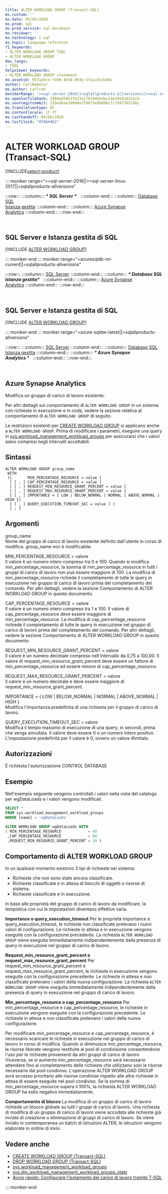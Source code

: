 ```yaml
---
title: ALTER WORKLOAD GROUP (Transact-SQL)
ms.custom: ''
ms.date: 05/05/2020
ms.prod: sql
ms.prod_service: sql-database
ms.reviewer: ''
ms.technology: t-sql
ms.topic: language-reference
f1_keywords:
- ALTER_WORKLOAD_GROUP_TSQL
- ALTER WORKLOAD GROUP
dev_langs:
- TSQL
helpviewer_keywords:
- ALTER WORKLOAD GROUP statement
ms.assetid: 957addce-feb0-4e54-893e-5faca3cd184c
author: CarlRabeler
ms.author: carlrab
monikerRange: '>=sql-server-2016||=sqlallproducts-allversions||>=sql-server-linux-2017||=azure-sqldw-latest||=azuresqldb-mi-current'
ms.openlocfilehash: 3909a970b37b23a1767d45bdae14e29441822acb
ms.sourcegitcommit: 21bedbae28840e2f96f5e8b08bcfc794f305c8bc
ms.translationtype: HT
ms.contentlocale: it-IT
ms.lasthandoff: 08/06/2020
ms.locfileid: "87864462"
---
```

# <a name="alter-workload-group-transact-sql"></a>ALTER WORKLOAD GROUP (Transact-SQL)

[!INCLUDE[select-product](../../includes/select-product.md)]

::: moniker range=">=sql-server-2016||>=sql-server-linux-2017||=sqlallproducts-allversions"

:::row:::
    :::column:::
        **_\* SQL Server \*_** &nbsp;
    :::column-end:::
    :::column:::
        [Database SQL<br />Istanza gestita](alter-workload-group-transact-sql.md?view=azuresqldb-mi-current)
    :::column-end:::
    :::column:::
        [Azure Synapse<br />Analytics](alter-workload-group-transact-sql.md?view=azure-sqldw-latest)
    :::column-end:::
:::row-end:::

&nbsp;

## <a name="sql-server-and-sql-managed-instance"></a>SQL Server e Istanza gestita di SQL

[!INCLUDE [ALTER WORKLOAD GROUP](../../includes/alter-workload-group.md)]
  
::: moniker-end
::: moniker range="=azuresqldb-mi-current||=sqlallproducts-allversions"

:::row:::
    :::column:::
        [SQL Server](alter-workload-group-transact-sql.md?view=sql-server-2017)
    :::column-end:::
    :::column:::
        **_\* Database SQL<br />Istanza gestita\*_** &nbsp;
    :::column-end:::
    :::column:::
        [Azure Synapse<br />Analytics](alter-workload-group-transact-sql.md?view=azure-sqldw-latest)
    :::column-end:::
:::row-end:::

&nbsp;

## <a name="sql-server-and-sql-managed-instance"></a>SQL Server e Istanza gestita di SQL

[!INCLUDE [ALTER WORKLOAD GROUP](../../includes/alter-workload-group.md)]

::: moniker-end
::: moniker range="=azure-sqldw-latest||=sqlallproducts-allversions"

:::row:::
    :::column:::
        [SQL Server](alter-workload-group-transact-sql.md?view=sql-server-2017)
    :::column-end:::
    :::column:::
        [Database SQL<br />Istanza gestita](alter-workload-group-transact-sql.md?view=azuresqldb-mi-current)
    :::column-end:::
    :::column:::
        **_\* Azure Synapse<br />Analytics \*_** &nbsp;
    :::column-end:::
:::row-end:::

&nbsp;

## <a name="azure-synapse-analytics"></a>Azure Synapse Analytics

Modifica un gruppo di carico di lavoro esistente.

Per altri dettagli sul comportamento di `ALTER WORKLOAD GROUP` in un sistema con richieste in esecuzione e in coda, vedere la sezione relativa al comportamento di `ALTER WORKLOAD GROUP` di seguito. 

Le restrizioni esistenti per [CREATE WORKLOAD GROUP](create-workload-group-transact-sql.md) si applicano anche a `ALTER WORKLOAD GROUP`.  Prima di modificare i parametri, eseguire una query in [sys.workload_management_workload_groups](../../relational-databases/system-catalog-views/sys-workload-management-workload-groups-transact-sql.md) per assicurarsi che i valori siano compresi negli intervalli accettabili.

## <a name="syntax"></a>Sintassi

```syntaxsql
ALTER WORKLOAD GROUP group_name
 WITH
 ([       MIN_PERCENTAGE_RESOURCE = value ]
  [ [ , ] CAP_PERCENTAGE_RESOURCE = value ]
  [ [ , ] REQUEST_MIN_RESOURCE_GRANT_PERCENT = value ]
  [ [ , ] REQUEST_MAX_RESOURCE_GRANT_PERCENT = value ] 
  [ [ , ] IMPORTANCE = { LOW | BELOW_NORMAL | NORMAL | ABOVE_NORMAL | HIGH }]
  [ [ , ] QUERY_EXECUTION_TIMEOUT_SEC = value ] )
  [ ; ]
  ```

## <a name="arguments"></a>Argomenti

group_name  
Nome del gruppo di carico di lavoro esistente definito dall'utente in corso di modifica.  group_name non è modificabile. 

MIN_PERCENTAGE_RESOURCE = valore  
Il valore è un numero intero compreso tra 0 e 100.  Quando si modifica min_percentage_resource, la somma di min_percentage_resource in tutti i gruppi di carico di lavoro non può essere maggiore di 100.  La modifica di min_percentage_resource richiede il completamento di tutte le query in esecuzione nel gruppo di carico di lavoro prima del completamento del comando.  Per altri dettagli, vedere la sezione Comportamento di ALTER WORKLOAD GROUP in questo documento.

CAP_PERCENTAGE_RESOURCE = valore  
Il valore è un numero intero compreso tra 1 e 100.  Il valore di cap_percentage_resource deve essere maggiore di min_percentage_resource.  La modifica di cap_percentage_resource richiede il completamento di tutte le query in esecuzione nel gruppo di carico di lavoro prima del completamento del comando.  Per altri dettagli, vedere la sezione Comportamento di ALTER WORKLOAD GROUP in questo documento. 

REQUEST_MIN_RESOURCE_GRANT_PERCENT = valore  
Il valore è un numero decimale compreso nell'intervallo da 0,75 a 100,00.  Il valore di request_min_resource_grant_percent deve essere un fattore di min_percentage_resource ed essere minore di cap_percentage_resource. 
  
REQUEST_MAX_RESOURCE_GRANT_PERCENT = valore  
Il valore è un numero decimale e deve essere maggiore di request_min_resource_grant_percent.

IMPORTANCE = { LOW \|  BELOW_NORMAL \| NORMAL \| ABOVE_NORMAL \| HIGH }  
Modifica l'importanza predefinita di una richiesta per il gruppo di carico di lavoro.

QUERY_EXECUTION_TIMEOUT_SEC = valore  
Modifica il tempo massimo di esecuzione di una query, in secondi, prima che venga annullata. Il valore deve essere 0 o un numero intero positivo. L'impostazione predefinita per il valore è 0, ovvero un valore illimitato.   

## <a name="permissions"></a>Autorizzazioni

È richiesta l'autorizzazione CONTROL DATABASE

## <a name="example"></a>Esempio

Nell'esempio seguente vengono controllati i valori nella vista del catalogo per wgDataLoads e i valori vengono modificati.

```sql
SELECT *
FROM sys.workload_management_workload_groups  
WHERE [name] = 'wgDataLoads'

ALTER WORKLOAD GROUP wgDataLoads WITH
( MIN_PERCENTAGE_RESOURCE            = 40
 ,CAP_PERCENTAGE_RESOURCE            = 80
 ,REQUEST_MIN_RESOURCE_GRANT_PERCENT = 10 )
 ```

## <a name="alter-workload-group-behavior"></a>Comportamento di ALTER WORKLOAD GROUP

In un qualsiasi momento esistono 3 tipi di richieste nel sistema:
- Richieste che non sono state ancora classificate.
- Richieste classificate e in attesa di blocchi di oggetti o risorse di sistema.
- Richieste classificate e in esecuzione.

In base alle proprietà del gruppo di carico di lavoro da modificare, la tempistica con cui le impostazioni diventano effettive varia.

**Importance o query_execution_timeout** Per le proprietà importance e query_execution_timeout, le richieste non classificate prelevano i nuovi valori di configurazione.  Le richieste in attesa e in esecuzione vengono eseguite con la configurazione precedente.  La richiesta `ALTER WORKLOAD GROUP` viene eseguita immediatamente indipendentemente dalla presenza di query in esecuzione nel gruppo di carico di lavoro.

**Request_min_resource_grant_percent o request_max_resource_grant_percent** Per request_min_resource_grant_percent e request_max_resource_grant_percent, le richieste in esecuzione vengono eseguite con la configurazione precedente.  Le richieste in attesa e non classificate prelevano i valori della nuova configurazione.  La richiesta `ALTER WORKLOAD GROUP` viene eseguita immediatamente indipendentemente dalla presenza di query in esecuzione nel gruppo di carico di lavoro.

**Min_percentage_resource o cap_percentage_resource** Per min_percentage_resource e cap_percentage_resource, le richieste in esecuzione vengono eseguite con la configurazione precedente.  Le richieste in attesa e non classificate prelevano i valori della nuova configurazione. 

Per modificare min_percentage_resource e cap_percentage_resource, è necessario scaricare le richieste in esecuzione nel gruppo di carico di lavoro in corso di modifica.  Quando si diminuisce min_percentage_resource, le risorse liberate vengono restituite al pool di condivisione consentendone l'uso per le richieste provenienti da altri gruppi di carico di lavoro.  Viceversa, se si aumenta min_percentage_resource sarà necessario attendere fino al completamento delle richieste che utilizzano solo le risorse necessarie dal pool condiviso.  L'operazione ALTER WORKLOAD GROUP avrà accesso prioritario alle risorse condivise rispetto alle altre richieste in attesa di essere eseguite nel pool condiviso.  Se la somma di min_percentage_resource supera il 100%, la richiesta ALTER WORKLOAD GROUP ha esito negativo immediatamente. 

**Comportamento di blocco** La modifica di un gruppo di carico di lavoro richiede un blocco globale su tutti i gruppi di carico di lavoro.  Una richiesta di modifica di un gruppo di carico di lavoro viene accodata alle richieste già inviate di creazione o eliminazione di gruppi di carico di lavoro.  Se viene inviato in contemporanea un batch di istruzioni ALTER, le istruzioni vengono elaborate in ordine di invio.  

## <a name="see-also"></a>Vedere anche

- [CREATE WORKLOAD GROUP &#40;Transact-SQL&#41;](create-workload-group-transact-sql.md)
- [DROP WORKLOAD GROUP &#40;Transact-SQL&#41;](drop-workload-group-transact-sql.md)
- [sys.workload_management_workload_groups](../../relational-databases/system-catalog-views/sys-workload-management-workload-groups-transact-sql.md)
- [sys.dm_workload_management_workload_groups_stats](../../relational-databases/system-dynamic-management-views/sys-dm-workload-management-workload-group-stats-transact-sql.md)
- [Avvio rapido: Configurare l'isolamento del carico di lavoro tramite T-SQL](/azure/sql-data-warehouse/quickstart-configure-workload-isolation-tsql)

::: moniker-end
